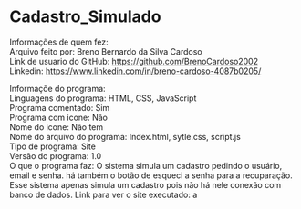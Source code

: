# Cadastro_Simulado
Informações de quem fez:  
  Arquivo feito por: Breno Bernardo da Silva Cardoso  
  Link de usuario do GitHub: https://github.com/BrenoCardoso2002  
  Linkedin: https://www.linkedin.com/in/breno-cardoso-4087b0205/  

Informaçõe do programa:  
  Linguagens do programa: HTML, CSS, JavaScript  
  Programa comentado: Sim  
  Programa com icone: Não  
  Nome do icone: Não tem  
  Nome do arquivo do programa: Index.html, sytle.css, script.js  
  Tipo de programa: Site  
  Versão do programa: 1.0  
  O que o programa faz: O sistema simula um cadastro pedindo o usuário, email e senha. há também o botão de esqueci a senha para a recuparação. Esse sistema apenas simula um cadastro pois não há nele conexão com banco de dados.
Link para ver o site executado: a  
